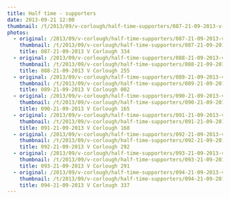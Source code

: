```yaml
---
title: Half time - supporters
date: 2013-09-21 12:00
thumbnail: /t/2013/09/v-corlough/half-time-supporters/087-21-09-2013-v-corlough-334.jpg
photos:
  - original: /2013/09/v-corlough/half-time-supporters/087-21-09-2013-v-corlough-334.jpg
    thumbnail: /t/2013/09/v-corlough/half-time-supporters/087-21-09-2013-v-corlough-334.jpg
    title: 087-21-09-2013 V Corlough 334
  - original: /2013/09/v-corlough/half-time-supporters/088-21-09-2013-v-corlough-255.jpg
    thumbnail: /t/2013/09/v-corlough/half-time-supporters/088-21-09-2013-v-corlough-255.jpg
    title: 088-21-09-2013 V Corlough 255
  - original: /2013/09/v-corlough/half-time-supporters/089-21-09-2013-v-corlough-002.jpg
    thumbnail: /t/2013/09/v-corlough/half-time-supporters/089-21-09-2013-v-corlough-002.jpg
    title: 089-21-09-2013 V Corlough 002
  - original: /2013/09/v-corlough/half-time-supporters/090-21-09-2013-v-corlough-165.jpg
    thumbnail: /t/2013/09/v-corlough/half-time-supporters/090-21-09-2013-v-corlough-165.jpg
    title: 090-21-09-2013 V Corlough 165
  - original: /2013/09/v-corlough/half-time-supporters/091-21-09-2013-v-corlough-168.jpg
    thumbnail: /t/2013/09/v-corlough/half-time-supporters/091-21-09-2013-v-corlough-168.jpg
    title: 091-21-09-2013 V Corlough 168
  - original: /2013/09/v-corlough/half-time-supporters/092-21-09-2013-v-corlough-292.jpg
    thumbnail: /t/2013/09/v-corlough/half-time-supporters/092-21-09-2013-v-corlough-292.jpg
    title: 092-21-09-2013 V Corlough 292
  - original: /2013/09/v-corlough/half-time-supporters/093-21-09-2013-v-corlough-291.jpg
    thumbnail: /t/2013/09/v-corlough/half-time-supporters/093-21-09-2013-v-corlough-291.jpg
    title: 093-21-09-2013 V Corlough 291
  - original: /2013/09/v-corlough/half-time-supporters/094-21-09-2013-v-corlough-337.jpg
    thumbnail: /t/2013/09/v-corlough/half-time-supporters/094-21-09-2013-v-corlough-337.jpg
    title: 094-21-09-2013 V Corlough 337
---
```


